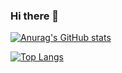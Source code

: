 ### Hi there 👋

[![Anurag's GitHub stats](https://github-readme-stats.vercel.app/api?username=Chiragjot&count_private=true&show_icons=true&theme=github_dark)](https://github.com/anuraghazra/github-readme-stats)

[![Top Langs](https://github-readme-stats.vercel.app/api/top-langs/?username=Chiragjot&theme=github_dark&langs_count=10&layout=compact&hide=makefile,html,java,objective-c)](https://github.com/anuraghazra/github-readme-stats)

<!--
**Chiragjot/Chiragjot** is a ✨ _special_ ✨ repository because its `README.md` (this file) appears on your GitHub profile.

Here are some ideas to get you started:

- 🔭 I’m currently working on ...
- 🌱 I’m currently learning ...
- 👯 I’m looking to collaborate on ...
- 🤔 I’m looking for help with ...
- 💬 Ask me about ...
- 📫 How to reach me: ...
- 😄 Pronouns: ...
- ⚡ Fun fact: ...
-->
